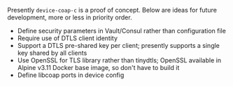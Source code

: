 Presently `device-coap-c` is a proof of concept. Below are ideas for future development, more or less in priority order.

* Define security parameters in Vault/Consul rather than configuration file
* Require use of DTLS client identity
* Support a DTLS pre-shared key per client; presently supports a single key shared by all clients
* Use OpenSSL for TLS library rather than tinydtls; OpenSSL available in Alpine v3.11 Docker base image, so don't have to build it
* Define libcoap ports in device config

